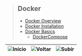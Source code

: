 > ## Docker
>
> - [Docker Overview](#docker-overview)
> - [Docker Installation](#docker-installation)
> - [Docker Basics](#docker-basics)
>   - [DockerCompose](#DockerCompose)

| ![Início](/home/marcos/Imagens/icons/Naviigate/2860_home_house_icon.png) | ![Voltar](/home/marcos/Imagens/icons/Naviigate/02/11269_control_left_icon.png) | ![Subir](/home/marcos/Imagens/icons/Naviigate/02/11280_control_up_icon.png) |
| :----------------------------------------------------------: | :----------------------------------------------------------: | :----------------------------------------------------------: |

